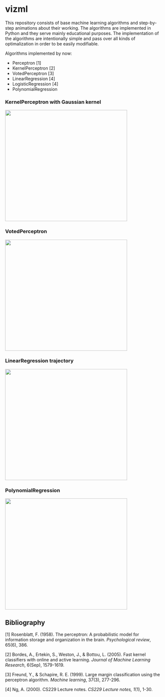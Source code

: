 # vizml

This repository consists of base machine learning algorithms and step-by-step animations about their working. The algorithms are implemented in Python and they serve mainly educational purposes. The implementation of the algorithms are intentionally simple and pass over all kinds of optimalization in order to be easily modifiable.

Algorithms implemented by now:
+ Perceptron [1]
+ KernelPerceptron [2]
+ VotedPerceptron [3]
+ LinearRegression [4]
+ LogisticRegression [4]
+ PolynomialRegression

### KernelPerceptron with Gaussian kernel
<img src="https://github.com/strsz/vizml/blob/master/examples/kernel_perceptron_gaussian.gif" width="396" height="360">

### VotedPerceptron
<img src="https://github.com/strsz/vizml/blob/master/examples/linear_model/voted_perceptron_test_1.gif" width="396" height="360">

### LinearRegression trajectory
<img src="https://github.com/strsz/vizml/blob/master/examples/linear_model/linear_regression_trajectory.gif" width="396" height="360">

### PolynomialRegression
<img src="https://github.com/strsz/vizml/blob/master/examples/linear_model/polynomial_regression.gif" width="396" height="360">

## Bibliography
[1] Rosenblatt, F. (1958). The perceptron: A probabilistic model for information storage and organization in the brain. *Psychological review*, 65(6), 386.

[2] Bordes, A., Ertekin, S., Weston, J., & Bottou, L. (2005). Fast kernel classifiers with online and active learning. *Journal of Machine Learning Research*, 6(Sep), 1579-1619.

[3] Freund, Y., & Schapire, R. E. (1999). Large margin classification using the perceptron algorithm. *Machine learning*, 37(3), 277-296.

[4] Ng, A. (2000). CS229 Lecture notes. *CS229 Lecture notes, 1*(1), 1-30.
